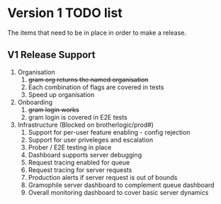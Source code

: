 # Version 1 TODO list

The items that need to be in place in order to make a release.

## V1 Release Support

1. Organisation
   1. ~~gram org returns the named organisation~~
   1. Each combination of flags are covered in tests
   1. Speed up organisation
1. Onboarding
   1. ~~gram login works~~
   1. gram login is covered in E2E tests
1. Infrastructure (Blocked on brotherlogic/prod#)
   1. Support for per-user feature enabling - config rejection
   1. Support for user priveleges and escalation
   1. Prober / E2E testing in place
   1. Dashboard supports server debugging
   1. Request tracing enabled for queue
   1. Request tracing for server requests
   1. Production alerts if server request is out of bounds
   1. Gramophile server dashboard to complement queue dashboard
   1. Overall monitoring dashboard to cover basic server dynamics
